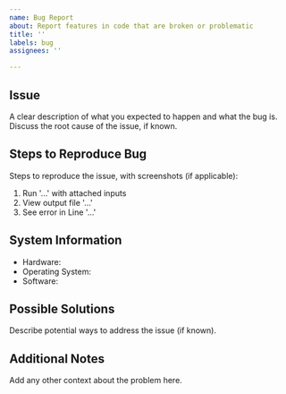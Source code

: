 ```yaml
---
name: Bug Report
about: Report features in code that are broken or problematic
title: ''
labels: bug
assignees: ''

---
```


## Issue

A clear description of what you expected to happen and what the bug is.  Discuss the root cause of the issue, if known.


## Steps to Reproduce Bug

Steps to reproduce the issue, with screenshots (if applicable):
1. Run '...' with attached inputs
2. View output file '...'
3. See error in Line '...'


## System Information

- Hardware:
- Operating System:
- Software:


## Possible Solutions

Describe potential ways to address the issue (if known).


## Additional Notes

Add any other context about the problem here.

